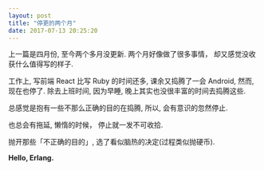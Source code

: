```yaml
---
layout: post
title: "停更的两个月"
date: 2017-07-13 20:25:20
---
```


<!--more-->

上一篇是四月份, 至今两个多月没更新. 两个月好像做了很多事情， 却又感觉没收获什么值得写的样子.

工作上, 写前端 React 比写 Ruby 的时间还多, 课余又捣腾了一会 Android, 然而, 现在也停了. 除去上班时间, 因为早睡, 晚上其实也没很丰富的时间去捣腾这些.

总感觉是抱有一些不那么正确的目的在捣腾, 所以, 会有意识的忽然停止.

也总会有拖延, 懒惰的时候， 停止就一发不可收拾.

抛开那些「不正确的目的」, 选了看似脑热的决定(过程类似抛硬币).

**Hello, Erlang.**

